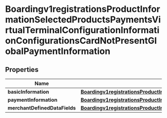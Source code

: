 
# Boardingv1registrationsProductInformationSelectedProductsPaymentsVirtualTerminalConfigurationInformationConfigurationsCardNotPresentGlobalPaymentInformation

## Properties
Name | Type | Description | Notes
------------ | ------------- | ------------- | -------------
**basicInformation** | [**Boardingv1registrationsProductInformationSelectedProductsPaymentsVirtualTerminalConfigurationInformationConfigurationsCardNotPresentGlobalPaymentInformationBasicInformation**](Boardingv1registrationsProductInformationSelectedProductsPaymentsVirtualTerminalConfigurationInformationConfigurationsCardNotPresentGlobalPaymentInformationBasicInformation.md) |  |  [optional]
**paymentInformation** | [**Boardingv1registrationsProductInformationSelectedProductsPaymentsVirtualTerminalConfigurationInformationConfigurationsCardNotPresentGlobalPaymentInformationPaymentInformation**](Boardingv1registrationsProductInformationSelectedProductsPaymentsVirtualTerminalConfigurationInformationConfigurationsCardNotPresentGlobalPaymentInformationPaymentInformation.md) |  |  [optional]
**merchantDefinedDataFields** | [**Boardingv1registrationsProductInformationSelectedProductsPaymentsVirtualTerminalConfigurationInformationConfigurationsCardNotPresentGlobalPaymentInformationMerchantDefinedDataFields**](Boardingv1registrationsProductInformationSelectedProductsPaymentsVirtualTerminalConfigurationInformationConfigurationsCardNotPresentGlobalPaymentInformationMerchantDefinedDataFields.md) |  |  [optional]



